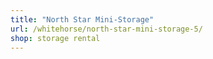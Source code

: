 ```yaml
---
title: "North Star Mini-Storage"
url: /whitehorse/north-star-mini-storage-5/
shop: storage rental
---
```


